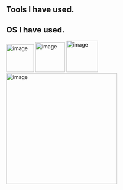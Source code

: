 ## Tools I have used.


## OS I have used.
<img width="75" height="75" alt="image" src="https://github.com/user-attachments/assets/dae5d172-5bd0-4716-b9df-2484ffdb9cac" />
<img width="80" height="80" alt="image" src="https://github.com/user-attachments/assets/062815d7-8522-4db6-b44e-3d0c40900e74" />
<img width="85" height="85" alt="image" src="https://github.com/user-attachments/assets/6a350147-e68b-4c88-8e95-6fd4f500c6aa" />
<img width="300" height="300" alt="image" src="https://github.com/user-attachments/assets/d5efefe0-a1b9-46e5-9dab-d36ffa2cd4f4" />


<!--
**SupawitKaennak/SupawitKaennak** is a ✨ _special_ ✨ repository because its `README.md` (this file) appears on your GitHub profile.

Here are some ideas to get you started:

- 🔭 I’m currently working on ...
- 🌱 I’m currently learning ...
- 👯 I’m looking to collaborate on ...
- 🤔 I’m looking for help with ...
- 💬 Ask me about ...
- 📫 How to reach me: ...
- 😄 Pronouns: ...
- ⚡ Fun fact: ...
-->
